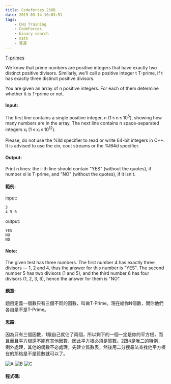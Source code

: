 ```yaml
---
title: Codeforces 230B
date: 2019-03-14 10:03:51
tags:
    - CHU Training
    - CodeForces
    - binary search
    - math
    - 普通
---
```

[T-primes](https://codeforces.com/problemset/problem/230/B)

We know that prime numbers are positive integers that have exactly two distinct positive divisors. Similarly, we'll call a positive integer t Т-prime, if t has exactly three distinct positive divisors.
<!-- more -->
You are given an array of n positive integers. For each of them determine whether it is Т-prime or not.

#### Input:
The first line contains a single positive integer, n (1 ≤ n ≤ 10<sup>5</sup>), showing how many numbers are in the array. The next line contains n space-separated integers x<sub>i</sub> (1 ≤ x<sub>i</sub> ≤ 10<sup>12</sup>).

Please, do not use the %lld specifier to read or write 64-bit integers in С++. It is advised to use the cin, cout streams or the %I64d specifier.

#### Output:
Print n lines: the i-th line should contain "YES" (without the quotes), if number xi is Т-prime, and "NO" (without the quotes), if it isn't.

#### 範例:

input:
```
3
4 5 6
```
output:
```
YES
NO
NO
```

#### Note:
The given test has three numbers. The first number 4 has exactly three divisors — 1, 2 and 4, thus the answer for this number is "YES". The second number 5 has two divisors (1 and 5), and the third number 6 has four divisors (1, 2, 3, 6), hence the answer for them is "NO".

#### 題意:
題目定義一個數只有三個不同的因數，叫做T-Prime。現在給你N個數，問你他們各自是不是T-Prime。

#### 思路:
因為只有三個因數，1跟自己就佔了兩個，所以剩下的一個一定是你的平方根，而且而且平方根還不能有其他因數，因此平方根必須是質數。2跟4是唯二的特例，例外處理，其他的偶數不必處理。先建立質數表，然後用二分搜尋法查找他平方根在的那格是不是質數就可以了。

![A](A.PNG)
![B](B.PNG)
![C](C.PNG)

#### 程式碼:
<script src="https://gist.github.com/Daviswww/6fdd04e43ec13a0d17c5164bca48fefb.js"></script>

